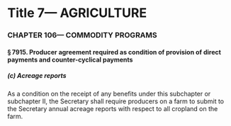 
# Title 7— AGRICULTURE
### CHAPTER 106— COMMODITY PROGRAMS
#### § 7915. Producer agreement required as condition of provision of direct payments and counter-cyclical payments
##### (c) Acreage reports

As a condition on the receipt of any benefits under this subchapter or subchapter II, the Secretary shall require producers on a farm to submit to the Secretary annual acreage reports with respect to all cropland on the farm.
